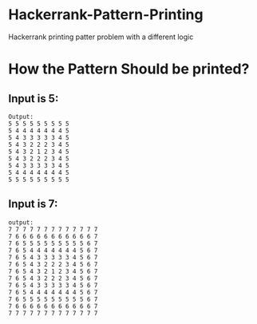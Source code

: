 # Hackerrank-Pattern-Printing
Hackerrank printing patter problem with a different logic

# How the Pattern Should be printed?
  ## Input is 5:
    Output:  
    5 5 5 5 5 5 5 5 5 
    5 4 4 4 4 4 4 4 5 
    5 4 3 3 3 3 3 4 5 
    5 4 3 2 2 2 3 4 5 
    5 4 3 2 1 2 3 4 5 
    5 4 3 2 2 2 3 4 5 
    5 4 3 3 3 3 3 4 5 
    5 4 4 4 4 4 4 4 5 
    5 5 5 5 5 5 5 5 5 
    
   ## Input is 7:
    output:
    7 7 7 7 7 7 7 7 7 7 7 7 7 
    7 6 6 6 6 6 6 6 6 6 6 6 7 
    7 6 5 5 5 5 5 5 5 5 5 6 7 
    7 6 5 4 4 4 4 4 4 4 5 6 7 
    7 6 5 4 3 3 3 3 3 4 5 6 7 
    7 6 5 4 3 2 2 2 3 4 5 6 7 
    7 6 5 4 3 2 1 2 3 4 5 6 7 
    7 6 5 4 3 2 2 2 3 4 5 6 7 
    7 6 5 4 3 3 3 3 3 4 5 6 7 
    7 6 5 4 4 4 4 4 4 4 5 6 7 
    7 6 5 5 5 5 5 5 5 5 5 6 7 
    7 6 6 6 6 6 6 6 6 6 6 6 7 
    7 7 7 7 7 7 7 7 7 7 7 7 7 
